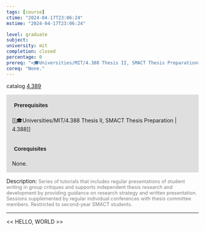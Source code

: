 ```yaml
---
tags: [course]
ctime: "2024-04-17T23:06:24"
mstime: "2024-04-17T23:06:24"

level: graduate
subject: 
university: mit
completion: closed
percentage: 0
prereq: "<🎓Universities/MIT/4.388 Thesis II, SMACT Thesis Preparation>"
coreq: "None."
---
```


catalog [4.389](http://student.mit.edu/catalog/m4c.html#4.389)

<span style="display: block; padding: 15px; background-color: rgb(100, 100, 100, 0.2);"><font id="m_prereq3106_0" style="display: block; font-family: Arial, sans-serif; font-weight: bold; padding: 5px">Prerequisites</font><br><span id="prereq3106_0">[[🎓Universities/MIT/4.388 Thesis II, SMACT Thesis Preparation | 4.388]]</span></span>
<span style="display: block; padding: 15px; background-color: rgb(100, 100, 100, 0.2);"><font id="m_coreq3106_0" style="display: block; font-family: Arial, sans-serif; font-weight: bold; padding: 5px">Corequisites</font><br><span id="coreq3106_0">None.</span></span>

<font style="">Description:</font>
<font style="color: grey; font-size: 0.8rem;">Series of tutorials that includes regular presentations of student writing in group critiques and supports independent thesis research and development by providing guidance on research strategy and written presentation. Sessions supplemented by regular individual conferences with thesis committee members. Restricted to second-year SMACT students.</font>



---

<< HELLO, WORLD >>
